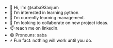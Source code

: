 - 👋 Hi, I’m @saba93anjum
- 👀 I’m interested in learning python.
- 🌱 I’m currently learning management.
- 💞️ I’m looking to collaborate on new project ideas.
- 📫 reach me on linkedin.
- 😄 Pronouns: saba
- ⚡ Fun fact: nothing will work until you do.

<!---
saba93anjum/saba93anjum is a ✨ special ✨ repository because its `README.md` (this file) appears on your GitHub profile.
You can click the Preview link to take a look at your changes.
--->

